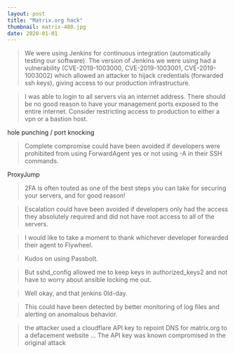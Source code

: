 ```yaml
---
layout: post
title: "Matrix.org hack"
thumbnail: matrix-480.jpg
date: 2020-01-01
---
```


> We were using Jenkins for continuous integration (automatically testing our software). The version of Jenkins we were using had a vulnerability (CVE-2019-1003000, CVE-2019-1003001, CVE-2019-1003002) which allowed an attacker to hijack credentials (forwarded ssh keys), giving access to our production infrastructure.

> I was able to login to all servers via an internet address. There should be no good reason to have your management ports exposed to the entire internet. Consider restricting access to production to either a vpn or a bastion host.

hole punching / port knocking

> Complete compromise could have been avoided if developers were prohibited from using ForwardAgent yes or not using -A in their SSH commands.

ProxyJump

> 2FA is often touted as one of the best steps you can take for securing your servers, and for good reason!

> Escalation could have been avoided if developers only had the access they absolutely required and did not have root access to all of the servers. 

> I would like to take a moment to thank whichever developer forwarded their agent to Flywheel.




> Kudos on using Passbolt.

> But sshd_config allowed me to keep keys in authorized_keys2 and not have to worry about ansible locking me out.

> Well okay, and that jenkins 0ld-day.



> This could have been detected by better monitoring of log files and alerting on anomalous behavior.


> the attacker used a cloudflare API key to repoint DNS for matrix.org to a defacement website ... The API key was known compromised in the original attack
